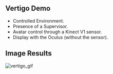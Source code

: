 ## Vertigo Demo
- Controlled Environment.
- Presence of a Supervisor.
- Avatar control through a Kinect V1 sensor.
- Display with the Oculus (without the sensor).

## Image Results
![vertigo_gif](./assets/vertigo.gif "vertigo")


